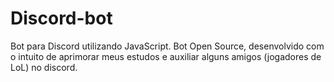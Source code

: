 # Discord-bot
Bot para Discord utilizando JavaScript. Bot Open Source, desenvolvido com o intuito de aprimorar meus estudos e auxiliar alguns amigos (jogadores de LoL) no discord.
